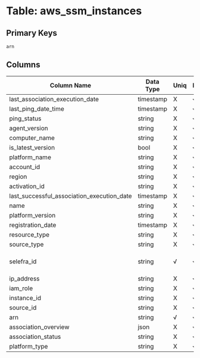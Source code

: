 # Table: aws_ssm_instances

## Primary Keys 

```
arn
```


## Columns 

|  Column Name   |  Data Type  | Uniq | Nullable | Description | 
|  ----  | ----  | ----  | ----  | ---- | 
| last_association_execution_date | timestamp | X | √ |  | 
| last_ping_date_time | timestamp | X | √ |  | 
| ping_status | string | X | √ |  | 
| agent_version | string | X | √ |  | 
| computer_name | string | X | √ |  | 
| is_latest_version | bool | X | √ |  | 
| platform_name | string | X | √ |  | 
| account_id | string | X | √ |  | 
| region | string | X | √ |  | 
| activation_id | string | X | √ |  | 
| last_successful_association_execution_date | timestamp | X | √ |  | 
| name | string | X | √ |  | 
| platform_version | string | X | √ |  | 
| registration_date | timestamp | X | √ |  | 
| resource_type | string | X | √ |  | 
| source_type | string | X | √ |  | 
| selefra_id | string | √ | √ | primary keys value md5 | 
| ip_address | string | X | √ |  | 
| iam_role | string | X | √ |  | 
| instance_id | string | X | √ |  | 
| source_id | string | X | √ |  | 
| arn | string | √ | √ |  | 
| association_overview | json | X | √ |  | 
| association_status | string | X | √ |  | 
| platform_type | string | X | √ |  | 


